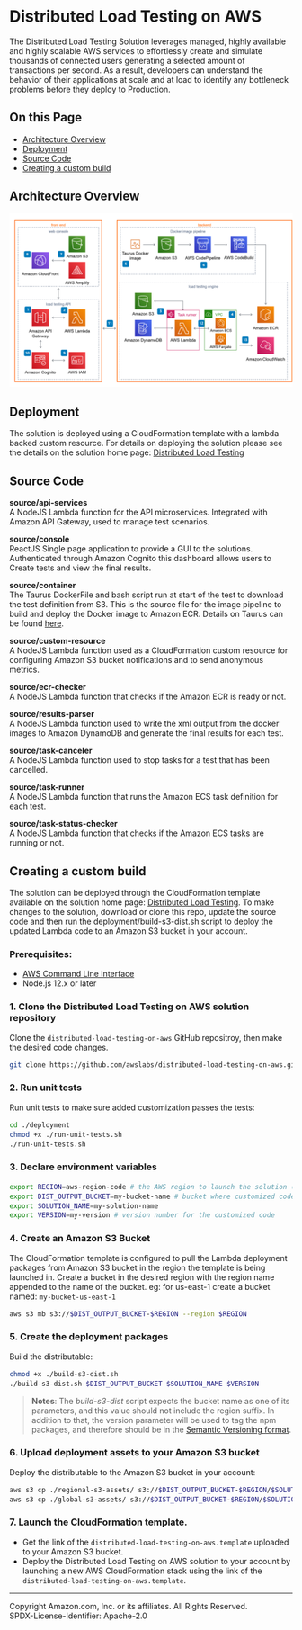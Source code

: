 # Distributed Load Testing on AWS

The Distributed Load Testing Solution leverages managed, highly available and highly scalable AWS services to effortlessly create and simulate thousands of connected users generating a selected amount of transactions per second. As a result, developers can understand the behavior of their applications at scale and at load to identify any bottleneck problems before they deploy to Production.


## On this Page
- [Architecture Overview](#architecture-overview)
- [Deployment](#deployment)
- [Source Code](#source-code)
- [Creating a custom build](#additional-resources)


## Architecture Overview
![Architecture](architecture.png)

## Deployment
The solution is deployed using a CloudFormation template with a lambda backed custom resource. For details on deploying the solution please see the details on the solution home page: [Distributed Load Testing](https://aws.amazon.com/solutions/implementations/distributed-load-testing-on-aws/)

## Source Code

**source/api-services**<br/>
A NodeJS Lambda function for the API microservices. Integrated with Amazon API Gateway, used to manage test scenarios.

**source/console**<br/>
ReactJS Single page application to provide a GUI to the solutions. Authenticated through Amazon Cognito this dashboard allows users to Create tests and view the final results.

**source/container**<br/>
The Taurus DockerFile and bash script run at start of the test to download the test definition from S3. This is the source file for the image pipeline to build and deploy the Docker image to Amazon ECR. Details on Taurus can be found [here](https://gettaurus.org/).

**source/custom-resource**<br/>
A NodeJS Lambda function used as a CloudFormation custom resource for configuring Amazon S3 bucket notifications and to send anonymous metrics.

**source/ecr-checker**<br/>
A NodeJS Lambda function that checks if the Amazon ECR is ready or not.

**source/results-parser**<br/>
A NodeJS Lambda function used to write the xml output from the docker images to Amazon DynamoDB and generate the final results for each test.

**source/task-canceler**<br/>
A NodeJS Lambda function used to stop tasks for a test that has been cancelled.

**source/task-runner**<br/>
A NodeJS Lambda function that runs the Amazon ECS task definition for each test.

**source/task-status-checker**<br/>
A NodeJS Lambda function that checks if the Amazon ECS tasks are running or not.

## Creating a custom build
The solution can be deployed through the CloudFormation template available on the solution home page: [Distributed Load Testing](https://aws.amazon.com/solutions/implementations/distributed-load-testing-on-aws/).
To make changes to the solution, download or clone this repo, update the source code and then run the deployment/build-s3-dist.sh script to deploy the updated Lambda code to an Amazon S3 bucket in your account.

### Prerequisites:
* [AWS Command Line Interface](https://aws.amazon.com/cli/)
* Node.js 12.x or later

### 1. Clone the Distributed Load Testing on AWS solution repository
Clone the ```distributed-load-testing-on-aws``` GitHub repositroy, then make the desired code changes.

```bash
git clone https://github.com/awslabs/distributed-load-testing-on-aws.git
```

### 2. Run unit tests
Run unit tests to make sure added customization passes the tests:
```bash
cd ./deployment
chmod +x ./run-unit-tests.sh
./run-unit-tests.sh
```

### 3. Declare environment variables
```bash
export REGION=aws-region-code # the AWS region to launch the solution (e.g. us-east-1)
export DIST_OUTPUT_BUCKET=my-bucket-name # bucket where customized code will reside
export SOLUTION_NAME=my-solution-name
export VERSION=my-version # version number for the customized code
```

### 4. Create an Amazon S3 Bucket
The CloudFormation template is configured to pull the Lambda deployment packages from Amazon S3 bucket in the region the template is being launched in. Create a bucket in the desired region with the region name appended to the name of the bucket. eg: for us-east-1 create a bucket named: ```my-bucket-us-east-1```
```bash
aws s3 mb s3://$DIST_OUTPUT_BUCKET-$REGION --region $REGION
```

### 5. Create the deployment packages
Build the distributable:
```bash
chmod +x ./build-s3-dist.sh
./build-s3-dist.sh $DIST_OUTPUT_BUCKET $SOLUTION_NAME $VERSION
```

> **Notes**: The _build-s3-dist_ script expects the bucket name as one of its parameters, and this value should not include the region suffix. In addition to that, the version parameter will be used to tag the npm packages, and therefore should be in the [Semantic Versioning format](https://semver.org/spec/v2.0.0.html).

### 6. Upload deployment assets to your Amazon S3 bucket
Deploy the distributable to the Amazon S3 bucket in your account:
```bash
aws s3 cp ./regional-s3-assets/ s3://$DIST_OUTPUT_BUCKET-$REGION/$SOLUTION_NAME/$VERSION/ --recursive --acl bucket-owner-full-control
aws s3 cp ./global-s3-assets/ s3://$DIST_OUTPUT_BUCKET-$REGION/$SOLUTION_NAME/$VERSION/ --recursive --acl bucket-owner-full-control
```

### 7. Launch the CloudFormation template.
* Get the link of the `distributed-load-testing-on-aws.template` uploaded to your Amazon S3 bucket.
* Deploy the Distributed Load Testing on AWS solution to your account by launching a new AWS CloudFormation stack using the link of the `distributed-load-testing-on-aws.template`.

***

Copyright Amazon.com, Inc. or its affiliates. All Rights Reserved.<br />
SPDX-License-Identifier: Apache-2.0
